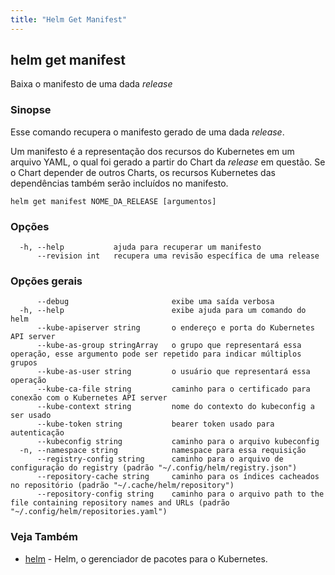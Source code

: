 ```yaml
---
title: "Helm Get Manifest"
---
```


## helm get manifest

Baixa o manifesto de uma dada _release_

### Sinopse

Esse comando recupera o manifesto gerado de uma dada _release_.

Um manifesto é a representação dos recursos do Kubernetes em um arquivo YAML, o qual
foi gerado a partir do Chart da _release_ em questão. Se o Chart depender de outros Charts,
os recursos Kubernetes das dependências também serão incluídos no manifesto.

```
helm get manifest NOME_DA_RELEASE [argumentos]
```

### Opções

```
  -h, --help           ajuda para recuperar um manifesto
      --revision int   recupera uma revisão específica de uma release
```

### Opções gerais

```
      --debug                       exibe uma saída verbosa
  -h, --help                        exibe ajuda para um comando do helm
      --kube-apiserver string       o endereço e porta do Kubernetes API server
      --kube-as-group stringArray   o grupo que representará essa operação, esse argumento pode ser repetido para indicar múltiplos grupos
      --kube-as-user string         o usuário que representará essa operação
      --kube-ca-file string         caminho para o certificado para conexão com o Kubernetes API server
      --kube-context string         nome do contexto do kubeconfig a ser usado
      --kube-token string           bearer token usado para autenticação
      --kubeconfig string           caminho para o arquivo kubeconfig
  -n, --namespace string            namespace para essa requisição
      --registry-config string      caminho para o arquivo de configuração do registry (padrão "~/.config/helm/registry.json")
      --repository-cache string     caminho para os índices cacheados no repositório (padrão "~/.cache/helm/repository")
      --repository-config string    caminho para o arquivo path to the file containing repository names and URLs (padrão "~/.config/helm/repositories.yaml")
```

### Veja Também

* [helm](helm.md) - Helm, o gerenciador de pacotes para o Kubernetes.
